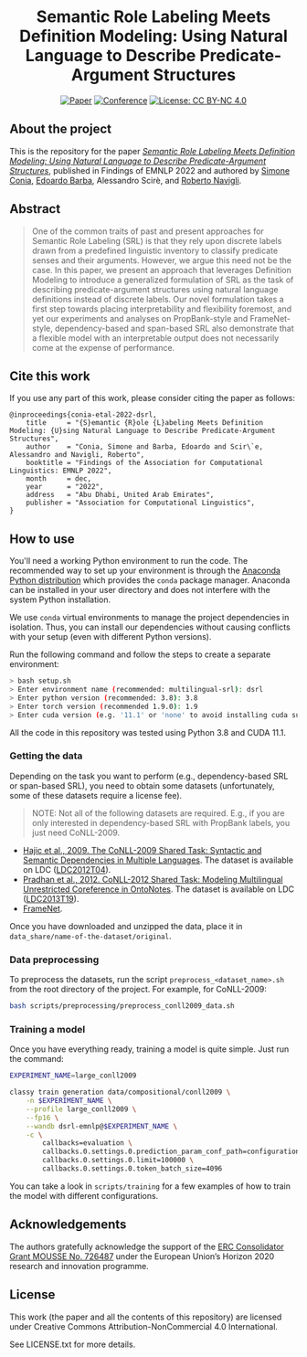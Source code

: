<div align="center">    
 
# Semantic Role Labeling Meets Definition Modeling: Using Natural Language to Describe Predicate-Argument Structures     

[![Paper](http://img.shields.io/badge/paper-ACL--anthology-B31B1B.svg)]()
[![Conference](http://img.shields.io/badge/EMNLP-2022-4b44ce.svg)](https://2022.emnlp.org/)
[![License: CC BY-NC 4.0](https://img.shields.io/badge/License-CC%20BY--NC%204.0-lightgrey.svg)](https://creativecommons.org/licenses/by-nc/4.0/)

</div>

## About the project
This is the repository for the paper [*Semantic Role Labeling Meets Definition Modeling: Using Natural Language to Describe Predicate-Argument Structures*](), published in Findings of EMNLP 2022 and authored by [Simone Conia](https://c-simone.github.io/), [Edoardo Barba](https://edobobo.github.io/), Alessandro Scirè, and [Roberto Navigli](https://www.diag.uniroma1.it/navigli/).

## Abstract
> One of the common traits of past and present approaches for Semantic Role Labeling (SRL) is that they rely upon discrete labels drawn from a predefined linguistic inventory to classify predicate senses and their arguments. However, we argue this need not be the case. In this paper, we present an approach that leverages Definition Modeling to introduce a generalized formulation of SRL as the task of describing predicate-argument structures using natural language definitions instead of discrete labels. Our novel formulation takes a first step towards placing interpretability and flexibility foremost, and yet our experiments and analyses on PropBank-style and FrameNet-style, dependency-based and span-based SRL also demonstrate that a flexible model with an interpretable output does not necessarily come at the expense of performance.

## Cite this work
If you use any part of this work, please consider citing the paper as follows:

```
@inproceedings{conia-etal-2022-dsrl,
    title     = "{S}emantic {R}ole {L}abeling Meets Definition Modeling: {U}sing Natural Language to Describe Predicate-Argument Structures",
    author    = "Conia, Simone and Barba, Edoardo and Scir\`e, Alessandro and Navigli, Roberto",
    booktitle = "Findings of the Association for Computational Linguistics: EMNLP 2022",
    month     = dec,
    year      = "2022",
    address   = "Abu Dhabi, United Arab Emirates",
    publisher = "Association for Computational Linguistics",
}
```

## How to use
You'll need a working Python environment to run the code. The recommended way to set up your environment is through the [Anaconda Python distribution](https://www.anaconda.com/download/) which provides the `conda` package manager. Anaconda can be installed in your user directory and does not interfere with the system Python installation. 

We use `conda` virtual environments to manage the project dependencies in
isolation. Thus, you can install our dependencies without causing conflicts with your
setup (even with different Python versions).

Run the following command and follow the steps to create a separate environment:
```bash
> bash setup.sh
> Enter environment name (recommended: multilingual-srl): dsrl
> Enter python version (recommended: 3.8): 3.8
> Enter torch version (recommended 1.9.0): 1.9
> Enter cuda version (e.g. '11.1' or 'none' to avoid installing cuda support):
```
All the code in this repository was tested using Python 3.8 and CUDA 11.1.

### Getting the data
Depending on the task you want to perform (e.g., dependency-based SRL or span-based SRL),
you need to obtain some datasets (unfortunately, some of these datasets require a license fee).
> NOTE: Not all of the following datasets are required. E.g., if you are only interested
  in dependency-based SRL with PropBank labels, you just need CoNLL-2009. 

* [Hajic et al., 2009. The CoNLL-2009 Shared Task: Syntactic and Semantic Dependencies in Multiple Languages](https://aclanthology.org/W09-1201/).
The dataset is available on LDC ([LDC2012T04](https://catalog.ldc.upenn.edu/LDC2012T04)).
* [Pradhan et al., 2012. CoNLL-2012 Shared Task: Modeling Multilingual Unrestricted Coreference in OntoNotes](https://aclanthology.org/W12-4501/).
The dataset is available on LDC ([LDC2013T19](https://catalog.ldc.upenn.edu/LDC2013T19)).
* [FrameNet](https://framenet.icsi.berkeley.edu/fndrupal/).

Once you have downloaded and unzipped the data, place it in `data_share/name-of-the-dataset/original`.

### Data preprocessing
To preprocess the datasets, run the script `preprocess_<dataset_name>.sh` from the root directory of the project. For example, for CoNLL-2009:
```bash
bash scripts/preprocessing/preprocess_conll2009_data.sh
```

### Training a model
Once you have everything ready, training a model is quite simple. Just run the command:
```bash
EXPERIMENT_NAME=large_conll2009

classy train generation data/compositional/conll2009 \
    -n $EXPERIMENT_NAME \
    --profile large_conll2009 \
    --fp16 \
    --wandb dsrl-emnlp@$EXPERIMENT_NAME \
    -c \
        callbacks=evaluation \
        callbacks.0.settings.0.prediction_param_conf_path=configurations/prediction-params/beam.yaml \
        callbacks.0.settings.0.limit=100000 \
        callbacks.0.settings.0.token_batch_size=4096
```

You can take a look in `scripts/training` for a few examples of how to train the model with different configurations.

## Acknowledgements

The authors gratefully acknowledge the support of the [ERC Consolidator Grant MOUSSE No. 726487](http://mousse-project.org/) under the European Union’s Horizon 2020 research and innovation programme.


## License
This work (the paper and all the contents of this repository) are licensed under Creative Commons Attribution-NonCommercial 4.0 International.

See LICENSE.txt for more details.
